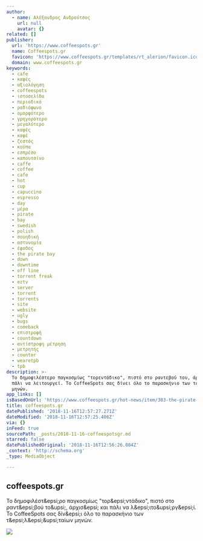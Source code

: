 ```yaml
---
author:
  - name: Αλέξανδρος Ανδρούτσος
    url: null
    avatar: {}
related: []
publisher:
  url: 'https://www.coffeespots.gr'
  name: Coffeespots.gr
  favicon: 'https://www.coffeespots.gr/templates/rt_alerion/favicon.ico'
  domain: www.coffeespots.gr
keywords:
  - cafe
  - καφές
  - αξιολόγηση
  - coffeespots
  - ιστοσελίδα
  - περιοδικό
  - ραδιόφωνο
  - ομορφότερο
  - γρηγορότερο
  - μεγαλύτερο
  - καφές
  - καφέ
  - ζεστός
  - κούπα
  - εσπρέσο
  - καπουτσίνο
  - caffe
  - coffee
  - cafe
  - hot
  - cup
  - capuccino
  - espresso
  - day
  - μέρα
  - pirate
  - bay
  - swedish
  - polish
  - σουηδική
  - αστυνομία
  - έφοδος
  - the pirate bay
  - down
  - downtime
  - off line
  - torrent freak
  - eztv
  - server
  - torrent
  - torrents
  - site
  - website
  - ugly
  - bugs
  - comeback
  - επιστροφή
  - countdown
  - αντίστροφη μέτρηση
  - μετρητής
  - counter
  - wearetpb
  - tpb
description: >-
  Το δημοφιλέστερο παγκοσμίως "τορεντάδικο", πιστό στο ραντεβού του, άρχισε και
  πάλι να λειτουργεί. Το CoffeeSpots σας δίνει όλο το παρασκήνιο των τελευταίων
  μηνών.
app_links: []
isBasedOnUrl: 'https://www.coffeespots.gr/hot-news/item/383-the-pirate-bay-reborn'
title: coffeespots.gr
datePublished: '2018-11-16T12:57:27.271Z'
dateModified: '2018-11-16T12:57:25.406Z'
via: {}
inFeed: true
sourcePath: _posts/2018-11-16-coffeespotsgr.md
starred: false
datePublishedOriginal: '2018-11-16T12:56:26.084Z'
_context: 'http://schema.org'
_type: MediaObject

---
```

<article style=""><h1>coffeespots.gr</h1><p>Το δημοφιλέστ&amp;epsi;ρο παγκοσμίως "τορ&amp;epsi;ντάδικο", πιστό στο ραντ&amp;epsi;βού το&amp;upsi;, άρχισ&amp;epsi; και πάλι να λ&amp;epsi;ιτο&amp;upsi;ργ&amp;epsi;ί. Το CoffeeSpots σας δίν&amp;epsi;ι όλο το παρασκήνιο των τ&amp;epsi;λ&amp;epsi;&amp;upsi;ταίων μηνών.</p><img src="https://www.coffeespots.gr/media/k2/items/cache/92c3523de61d06eebdc515f2babb64b9_XL.jpg" /></article>